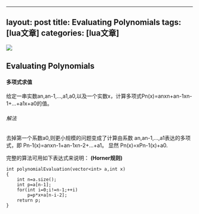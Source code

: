 
---
layout: post
title: Evaluating Polynomials 
tags: [lua文章]
categories: [lua文章]
---
![](https://img.dazhuanlan.com/2019/11/25/5ddbe656a3805.png)

##  Evaluating Polynomials

#### 多项式求值

给定一串实数an,an-1,...,a1,a0,以及一个实数x，计算多项式Pn(x)=anxn+an-1xn-1+...+a1x+a0的值。

###### 解法

去掉第一个系数a0,则更小规模的问题变成了计算由系数 an,an-1,...,a1表达的多项式，即
Pn-1(x)=anxn-1+an-1xn-2+...+a1。 显然 Pn(x)=xPn-1(x)+a0.

完整的算法可用如下表达式来说明： **(Horner规则)**

    
    
    int polynomialEvaluation(vector<int> a,int x)
    {
        int n=a.size();
        int p=a[n-1];
        for(int i=0;i!=n-1;++i)
            p=p*x+a[n-i-2];
        return p;
    }
    

